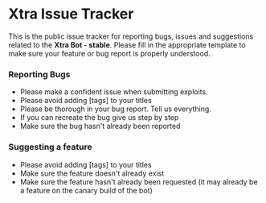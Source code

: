 # Xtra Issue Tracker

This is the public issue tracker for reporting bugs, issues and suggestions related to the **Xtra Bot - stable**. Please fill in the appropriate template to make sure your feature or bug report is properly understood.

### Reporting Bugs

* Please make a confident issue when submitting exploits.
* Please avoid adding [tags] to your titles
* Please be thorough in your bug report. Tell us everything.
* If you can recreate the bug give us step by step
* Make sure the bug hasn't already been reported

### Suggesting a feature

* Please avoid adding [tags] to your titles
* Make sure the feature doesn't already exist
* Make sure the feature hasn't already been requested (it may already be a feature on the canary build of the bot)
